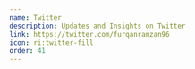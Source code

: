 ```yaml
---
name: Twitter
description: Updates and Insights on Twitter
link: https://twitter.com/furqanramzan96
icon: ri:twitter-fill
order: 41
---
```

